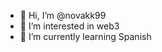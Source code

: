 - 👋 Hi, I’m @novakk99     
- 👀 I’m interested in web3
- 🌱 I’m currently learning Spanish


<!---
novakk99/novakk99 is a ✨ special ✨ repository because its `README.md` (this file) appears on your GitHub profile.
You can click the Preview link to take a look at your changes.
--->
